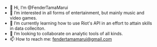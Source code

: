 - 👋 Hi, I’m @FenderTamaMarui
- 👀 I’m interested in all forms of entertainment, but mainly music and video games.
- 🌱 I’m currently learning how to use Riot's API in an effort to attain skills in data colleciton.
- 💞️ I’m looking to collaborate on analytic tools of all kinds. 
- 📫 How to reach me: fendertamamarui@gmail.com

<!---
FenderTamaMarui/FenderTamaMarui is a ✨ special ✨ repository because its `README.md` (this file) appears on your GitHub profile.
You can click the Preview link to take a look at your changes.
--->
